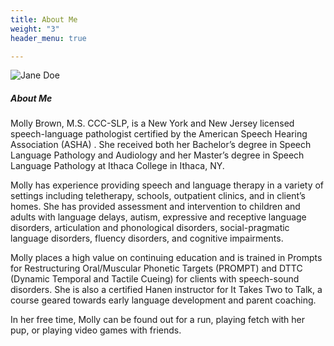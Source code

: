 ```yaml
---
title: About Me
weight: "3"
header_menu: true

---
```

![Jane Doe](images/happy-ethnic-woman-sitting-at-table-with-laptop-3769021.jpg)

##### About Me

Molly Brown, M.S. CCC-SLP, is a New York and New Jersey licensed speech-language pathologist certified by the American Speech Hearing Association (ASHA) . She received both her Bachelor’s degree in Speech Language Pathology and Audiology and her Master’s degree in Speech Language Pathology at Ithaca College in Ithaca, NY.

Molly has experience providing speech and language therapy in a variety of settings including teletherapy, schools, outpatient clinics, and in client’s homes. She has provided assessment and intervention to children and adults with language delays, autism, expressive and receptive language disorders, articulation and phonological disorders, social-pragmatic language disorders, fluency disorders, and cognitive impairments.

Molly places a high value on continuing education and is trained in Prompts for Restructuring Oral/Muscular Phonetic Targets (PROMPT) and DTTC (Dynamic Temporal and Tactile Cueing) for clients with speech-sound disorders. She is also a certified Hanen instructor for It Takes Two to Talk, a course geared towards early language development and parent coaching.

In her free time, Molly can be found out for a run, playing fetch with her pup, or playing video games with friends.
